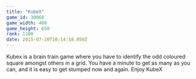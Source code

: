 ```yaml
---
title: "KubeX"
game_id: 30068
game_width: 400
game_height: 650
rank: 1100
date: 2015-07-20T10:14:18.058Z
---
```

Kubex is a brain train game where you have to identify the odd coloured square amongst others in a grid. You have a minute to get as many as you can, and it is easy to get stumped now and again.  Enjoy KubeX
